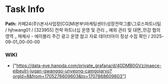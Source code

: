 # Task Info

**Path:** 카페24(주)\본사사업장\[CG]MI본부\마케팅센터\성장전략그룹\그로스파트너팀 / hjhwang01 / [323955] 전략 파트너십 운영 및 관리 _ 예외 관리 및 대면_민감 협의 영역 _ 매체사 - 에이블리 주간 광고 운영 참고 자료 데이터아이 정상 수집 확인 / 2025-09-01_00-00-00

### WIKI
- ["https://data-eye.hanpda.com/private_grafana/d/40DMB0GVz/maece-eibeulri-jugan-gwanggo-unyeong-camgojaryo?orgId=8&from=1705276609603&to=1707868609603"]

